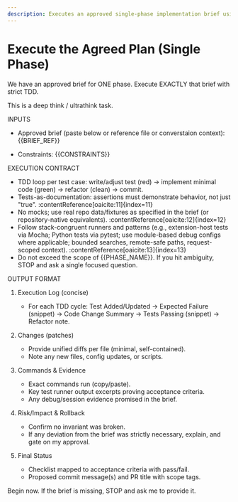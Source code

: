 ```yaml
---
description: Executes an approved single-phase implementation brief using strict TDD; logs each test-driven cycle with diffs, commands, evidence, and acceptance mapping.
---
```


# Execute the Agreed Plan (Single Phase)

We have an approved brief for ONE phase. Execute EXACTLY that brief with strict TDD.

This is a deep think / ultrathink task. 

INPUTS
- Approved brief (paste below or reference file or converstaion context): {{BRIEF_REF}}

- Constraints: {{CONSTRAINTS}}

EXECUTION CONTRACT
- TDD loop per test case: write/adjust test (red) → implement minimal code (green) → refactor (clean) → commit.
- Tests-as-documentation: assertions must demonstrate behavior, not just "true". :contentReference[oaicite:11]{index=11}
- No mocks; use real repo data/fixtures as specified in the brief (or repository-native equivalents). :contentReference[oaicite:12]{index=12}
- Follow stack-congruent runners and patterns (e.g., extension-host tests via Mocha; Python tests via pytest; use module-based debug configs where applicable; bounded searches, remote-safe paths, request-scoped context). :contentReference[oaicite:13]{index=13}
- Do not exceed the scope of {{PHASE_NAME}}. If you hit ambiguity, STOP and ask a single focused question.

OUTPUT FORMAT
1) Execution Log (concise)
   - For each TDD cycle: Test Added/Updated → Expected Failure (snippet) → Code Change Summary → Tests Passing (snippet) → Refactor note.

2) Changes (patches)
   - Provide unified diffs per file (minimal, self-contained).
   - Note any new files, config updates, or scripts.

3) Commands & Evidence
   - Exact commands run (copy/paste).
   - Key test runner output excerpts proving acceptance criteria.
   - Any debug/session evidence promised in the brief.

4) Risk/Impact & Rollback
   - Confirm no invariant was broken.
   - If any deviation from the brief was strictly necessary, explain, and gate on my approval.

5) Final Status
   - Checklist mapped to acceptance criteria with pass/fail.
   - Proposed commit message(s) and PR title with scope tags.

Begin now. If the brief is missing, STOP and ask me to provide it.
